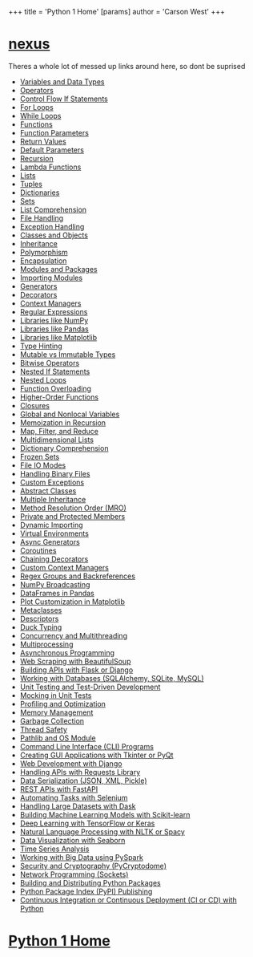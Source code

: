 +++
 title = 'Python 1 Home'
[params]
	author = 'Carson West'
+++
# [nexus](./../nexus/)

Theres a whole lot of messed up links around here, so dont be suprised



 - [Variables and Data Types](./../variables-and-data-types/)
 - [Operators](./../operators/)
 - [Control Flow If Statements](./../control-flow-if-statements/)
 - [For Loops](./../for-loops/)
 - [While Loops](./../while-loops/)
 - [Functions](./../functions/)
 - [Function Parameters](./../function-parameters/)
 - [Return Values](./../return-values/)
 - [Default Parameters](./../default-parameters/)
 - [Recursion](./../recursion/)
- [Lambda Functions](./../lambda-functions/)
 - [Lists](./../lists/)
 - [Tuples](./../tuples/)
 - [Dictionaries](./../dictionaries/)
 - [Sets](./../sets/)
 - [List Comprehension](./../list-comprehension/)
 - [File Handling](./../file-handling/)
 - [Exception Handling](./../exception-handling/)
 - [Classes and Objects](./../classes-and-objects/)
 - [Inheritance](./../inheritance/)
 - [Polymorphism](./../polymorphism/)
 - [Encapsulation](./../encapsulation/)
 - [Modules and Packages](./../modules-and-packages/)
 - [Importing Modules](./../importing-modules/)
 - [Generators](./../generators/)
 - [Decorators](./../decorators/)
 - [Context Managers](./../context-managers/)
 - [Regular Expressions](./../regular-expressions/)
 - [Libraries like NumPy](./../libraries-like-numpy/)
 - [Libraries like Pandas](./../libraries-like-pandas/)
 - [Libraries like Matplotlib](./../libraries-like-matplotlib/)
 - [Type Hinting](./../type-hinting/)
 - [Mutable vs Immutable Types](./../mutable-vs-immutable-types/)
- [Bitwise Operators](./../bitwise-operators/)
 - [Nested If Statements](./../nested-if-statements/)
 - [Nested Loops](./../nested-loops/)
 - [Function Overloading](./../function-overloading/)
- [Higher-Order Functions](./../higher-order-functions/)
 - [Closures](./../closures/)
 - [Global and Nonlocal Variables](./../global-and-nonlocal-variables/)
- [Memoization in Recursion](./../memoization-in-recursion/)
 - [Map, Filter, and Reduce](./../map-filter-and-reduce/)
- [Multidimensional Lists](./../multidimensional-lists/)
 - [Dictionary Comprehension](./../dictionary-comprehension/)
- [Frozen Sets](./../frozen-sets/)
 - [File IO Modes](./../file-io-modes/)
 - [Handling Binary Files](./../handling-binary-files/)
 - [Custom Exceptions](./../custom-exceptions/)
 - [Abstract Classes](./../abstract-classes/)
- [Multiple Inheritance](./../multiple-inheritance/)
- [Method Resolution Order (MRO)](./../method-resolution-order-(mro)/)
 - [Private and Protected Members](./../private-and-protected-members/)
 - [Dynamic Importing](./../dynamic-importing/)
 - [Virtual Environments](./../virtual-environments/)
- [Async Generators](./../async-generators/)
 - [Coroutines](./../coroutines/)
- [Chaining Decorators](./../chaining-decorators/)
- [Custom Context Managers](./../custom-context-managers/)
 - [Regex Groups and Backreferences](./../regex-groups-and-backreferences/)
 - [NumPy Broadcasting](./../numpy-broadcasting/)
 - [DataFrames in Pandas](./../dataframes-in-pandas/)
 - [Plot Customization in Matplotlib](./../plot-customization-in-matplotlib/)
 - [Metaclasses](./../metaclasses/)
 - [Descriptors](./../descriptors/)
 - [Duck Typing](./../duck-typing/)
 - [Concurrency and Multithreading](./../concurrency-and-multithreading/)
 - [Multiprocessing](./../multiprocessing/)
 - [Asynchronous Programming](./../asynchronous-programming/)
 - [Web Scraping with BeautifulSoup](./../web-scraping-with-beautifulsoup/)
 - [Building APIs with Flask or Django](./../building-apis-with-flask-or-django/)
- [Working with Databases (SQLAlchemy, SQLite, MySQL)](./../working-with-databases-(sqlalchemy-sqlite-mysql)/)
 - [Unit Testing and Test-Driven Development](./../unit-testing-and-test-driven-development/)
 - [Mocking in Unit Tests](./../mocking-in-unit-tests/)
 - [Profiling and Optimization](./../profiling-and-optimization/)
 - [Memory Management](./../memory-management/)
 - [Garbage Collection](./../garbage-collection/)
 - [Thread Safety](./../thread-safety/)
 - [Pathlib and OS Module](./../pathlib-and-os-module/)
- [Command Line Interface (CLI) Programs](./../command-line-interface-(cli)-programs/)
 - [Creating GUI Applications with Tkinter or PyQt](./../creating-gui-applications-with-tkinter-or-pyqt/)
 - [Web Development with Django](./../web-development-with-django/)
 - [Handling APIs with Requests Library](./../handling-apis-with-requests-library/)
- [Data Serialization (JSON, XML, Pickle)](./../data-serialization-(json-xml-pickle)/)
 - [REST APIs with FastAPI](./../rest-apis-with-fastapi/)
 - [Automating Tasks with Selenium](./../automating-tasks-with-selenium/)
 - [Handling Large Datasets with Dask](./../handling-large-datasets-with-dask/)
 - [Building Machine Learning Models with Scikit-learn](./../building-machine-learning-models-with-scikit-learn/)
 - [Deep Learning with TensorFlow or Keras](./../deep-learning-with-tensorflow-or-keras/)
 - [Natural Language Processing with NLTK or Spacy](./../natural-language-processing-with-nltk-or-spacy/)
 - [Data Visualization with Seaborn](./../data-visualization-with-seaborn/)
 - [Time Series Analysis](./../time-series-analysis/)
 - [Working with Big Data using PySpark](./../working-with-big-data-using-pyspark/)
- [Security and Cryptography (PyCryptodome)](./../security-and-cryptography-(pycryptodome)/)
- [Network Programming (Sockets)](./../network-programming-(sockets)/)
 - [Building and Distributing Python Packages](./../building-and-distributing-python-packages/)
- [Python Package Index (PyPI) Publishing](./../python-package-index-(pypi)-publishing/)
- [Continuous Integration or Continuous Deployment (CI or CD) with Python](./../continuous-integration-or-continuous-deployment-(ci-or-cd)-with-python/)
# [Python 1 Home](./../python-1-home/)